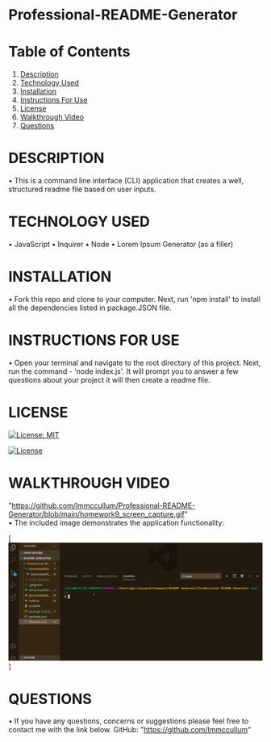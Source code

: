 # Professional-README-Generator

# Table of Contents

  1. [Description](#Description)
  2. [Technology Used](#TechnologyUsed)
  3. [Installation](#Installation)
  4. [Instructions For Use](#InstructionsForUse)
  5. [License](#License)
  6. [Walkthrough Video](#WalkthroughVideo)
  7. [Questions](#Questions)

# DESCRIPTION
• This is a command line interface (CLI) application that creates a well, structured readme file based on user inputs.

# TECHNOLOGY USED
• JavaScript
• Inquirer
• Node
• Lorem Ipsum Generator (as a filler)

# INSTALLATION
• Fork this repo and clone to your computer. Next, run 'npm install' to install all the dependencies listed in package.JSON file.

# INSTRUCTIONS FOR USE
• Open your terminal and navigate to the root directory of this project. Next, run the command - 'node index.js'. It will prompt you to answer a few questions about your project it will then create a readme file.

# LICENSE
[![License: MIT](https://img.shields.io/badge/License-MIT-yellow.svg)](https://opensource.org/licenses/MIT)

[![License](https://img.shields.io/badge/License-Apache%202.0-blue.svg)](https://opensource.org/licenses/Apache-2.0)

# WALKTHROUGH VIDEO
 "https://github.com/lmmccullum/Professional-README-Generator/blob/main/homework9_screen_capture.gif"  
• The included image demonstrates the application functionality:

[![Demonstrative Video](homework9_screen_capture.gif)]

# QUESTIONS
• If you have any questions, concerns or suggestions please feel free to contact me with the link below.
GitHub: "https://github.com/lmmccullum"
